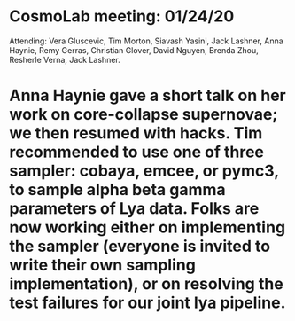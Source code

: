 # CosmoLab meeting: 01/24/20

Attending: Vera Gluscevic, Tim Morton, Siavash Yasini, Jack Lashner, Anna Haynie, Remy Gerras, Christian Glover, David Nguyen, Brenda Zhou, Resherle Verna, Jack Lashner. 

# Anna Haynie gave a short talk on her work on core-collapse supernovae; we then resumed with hacks. Tim recommended to use one of three sampler: cobaya, emcee, or pymc3, to sample alpha beta gamma parameters of Lya data. Folks are now working either on implementing the sampler (everyone is invited to write their own sampling implementation), or on resolving the test failures for our joint lya pipeline.

